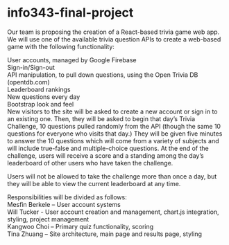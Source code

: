 # info343-final-project
Our team is proposing the creation of a React-based trivia game web app. We will use one of the available trivia question APIs to create a web-based game with the following functionality:

User accounts, managed by Google Firebase <br>
Sign-in/Sign-out <br>
API manipulation, to pull down questions, using the Open Trivia DB (opentdb.com) <br>
Leaderboard rankings <br>
New questions every day <br>
Bootstrap look and feel <br>
New visitors to the site will be asked to create a new account or sign in to an existing one. Then, they will be asked to begin that day’s Trivia Challenge, 10 questions pulled randomly from the API (though the same 10 questions for everyone who visits that day.) They will be given five minutes to answer the 10 questions which will come from a variety of subjects and will include true-false and multiple-choice questions. At the end of the challenge, users will receive a score and a standing among the day’s leaderboard of other users who have taken the challenge.

Users will not be allowed to take the challenge more than once a day, but they will be able to view the current leaderboard at any time. <br>

Responsibilities will be divided as follows:
<br>
Mesfin Berkele – User account systems <br>
Will Tucker - User account creation and management, chart.js integration, styling, project management <br>
Kangwoo Choi – Primary quiz functionality, scoring <br>
Tina Zhuang – Site architecture, main page and results page, styling <br>
